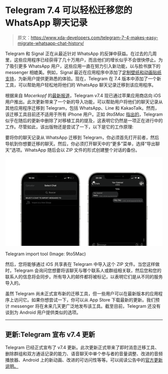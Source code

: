 # Telegram 7.4 可以轻松迁移您的 WhatsApp 聊天记录

> 原文：<https://www.xda-developers.com/telegram-7-4-makes-easy-migrate-whatsapp-chat-history/>

Telegram 和 Signal 正在从最近针对 WhatsApp 的反弹中获益。在过去的几周里，这些应用程序已经获得了几十万用户，而且他们的增长似乎不会很快停止。为了吸引更多 WhatsApp 用户，这些应用一直在努力引入新功能，以与脸书旗下的 messenger 相媲美。例如，Signal 最近在应用程序中添加了[定制壁纸和动画贴纸支持](https://www.xda-developers.com/signal-custom-wallpapers-animated-stickers/)，为新用户提供更熟悉的体验。现在，Telegram 在 7.4 版本中添加了一个新工具，可以帮助用户轻松地将他们的 WhatsApp 聊天记录迁移到该应用程序。

根据来自 *Macerkopf* 的[最新报道](https://www.macerkopf.de/2021/01/27/telegram-7-4-whatsapp-chats-lassen-sich-importieren/)，Telegram v7.4 现已通过苹果应用商店向 iOS 用户推出。此次更新带来了一个新的导入功能，可以帮助用户将他们的聊天记录从其他应用程序迁移到 Telegram，包括 WhatsApp、Line 和 KakaoTalk。然而，该迁移工具目前还不适用于所有 iPhone 用户。正如 *9to5Mac* [指出的](https://9to5mac.com/2021/01/27/amid-whatsapp-privacy-backlash-telegram-building-new-tool-for-importing-chats-from-other-apps/)，Telegram 似乎在随后的更新中删除了对移植工具的提及，这表明它仍然是一项正在进行中的工作。尽管如此，该出版物还是尝试了一下，以下是它的工作原理:

要将你的聊天记录从 WhatsApp 迁移到 Telegram，你必须首先打开前者，然后导航到你想要迁移的聊天。然后，你必须打开聊天中的“更多”菜单，选择“导出聊天”选项。WhatsApp 随后会以 ZIP 文件的形式创建整个对话的备份。

 <picture>![Telegram import tool](img/fd46b26ec557d90bb7185ee7651e864c.png)</picture> 

Telegram import tool (Image: 9to5Mac)

然后，您将能够通过 iOS 共享表在 Telegram 中导入这个 ZIP 文件。当您这样做时，Telegram 会询问您想要将该聊天与哪个联系人或群组相关联，然后您和您的联系人的信息将会同步。所有导入的邮件都将被标记，以表明它们是从不同的服务导入的。

虽然 Telegram 尚未正式宣布新的迁移工具，但一些用户可以在最新版本的应用程序上访问它。如果你想尝试一下，你可以从 App Store 下载最新的更新。我们预计 messenger 将在未来几天更广泛地发布该工具。截至目前，Telegram 还没有谈到为 Android 用户提供类似的选项。

* * *

## 更新:Telegram 宣布 v7.4 更新

Telegram 已经正式宣布了 v7.4 更新。此次更新正式带来了即时消息迁移工具、删除群组和双方通话记录的能力、语音聊天中单个参与者的音量调整、改进的音频播放器、Android 上的新动画、改进的可访问性等等。可以阅读公告中的[官方更新说明。](https://telegram.org/blog/move-history)